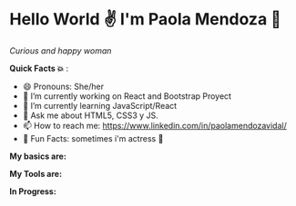 # **Hello World :v: I'm Paola Mendoza :dizzy:**
 *Curious and happy woman*



**Quick Facts :boom:** :
- 😄 Pronouns: She/her 
- 🔭 I’m currently working on React and Bootstrap Proyect
- 🌱 I’m currently learning JavaScript/React
- 💬 Ask me about HTML5, CSS3 y JS.
- 📫 How to reach me: https://www.linkedin.com/in/paolamendozavidal/
- :crystal_ball: Fun Facts: sometimes i'm actress :see_no_evil:

**My basics are:**



**My Tools are:**



**In Progress:**

